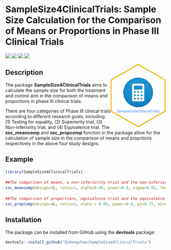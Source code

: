 # SampleSize4ClinicalTrials: Sample Size Calculation for the Comparison of Means or Proportions in Phase III Clinical Trials

![](https://cran.r-project.org/package=SampleSize4ClinicalTrials) 
![](https://CRAN.R-project.org/package=SampleSize4ClinicalTrials) 
![](https://cran.r-project.org/package=SampleSize4ClinicalTrials) 
![](http://www.rdocumentation.org/packages/SampleSize4ClinicalTrials)

<img src="man/logo/logo.png" height = "200" align = "right"/>

Description
------------

The package **SampleSize4ClinicalTrials** aims to calculate the sample size for both the treatment and control arm in the comparison of means and proportions in phase III clinical trials.

There are four categories of Phase III clinical trials according to different research goals, including (1) Testing for equality, (2) Superiority trial, (3) Non-inferiority trial, and (4) Equivalence trial. The **ssc_meancomp** and **ssc_propcomp** function in the package allow for the calculation of sample size in the comparison of means and proprtions respectively in the above four study designs.

Example
------------
```r
library(SampleSize4ClinicalTrials)

##The comparison of means, a non-inferiority trial and the non-inferiority margin -0.05
ssc_meancomp(design=3L, ratio=1, alpha=0.05, power=0.8, sigma=0.01, theta=0, delta=-0.05)

##The comparison of proportions, equivalence trial and the equivalence margin is 0.2
ssc_propcomp(design=4L, ratio=1, alpha = 0.05, power=0.8, p1=0.75, p2=0.80, delta = 0.2)

```

Installation
------------

The package can be installed from GitHub using the **devtools**
package:
```r
devtools::install_github("QiHongchao/SampleSize4ClinicalTrials")
```
